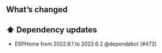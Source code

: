 ## What’s changed

## ⬆️ Dependency updates

- ESPHome from 2022.6.1 to 2022.6.2 @dependabot (#472)

